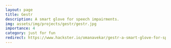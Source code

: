 ```yaml
---
layout: page
title: Gestr
description: A smart glove for speech impairments.
img: assets/img/projects/gestr/gestr.jpg
importance: 4
category: just for fun
redirect: https://www.hackster.io/omanavekar/gestr-a-smart-glove-for-speech-impairments-f002a1
---
```

